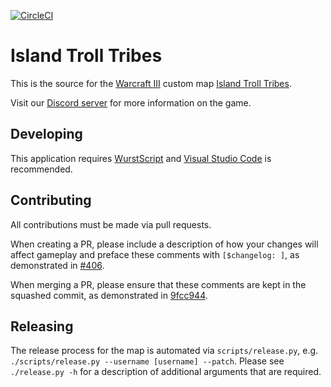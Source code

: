 [![CircleCI](https://circleci.com/gh/island-troll-tribes/island-troll-tribes/tree/master.svg?style=svg)](https://circleci.com/gh/island-troll-tribes/island-troll-tribes/tree/master)

# Island Troll Tribes

This is the source for the [Warcraft III](http://us.blizzard.com/en-us/games/war3/) custom map [Island Troll Tribes](https://www.hiveworkshop.com/threads/island-troll-tribes-v2-99f.297609/).

Visit our [Discord server](https://discord.gg/vmK3P2) for more information on the game.

## Developing

This application requires [WurstScript](https://wurstlang.org/) and [Visual Studio Code](https://code.visualstudio.com/) is recommended.

## Contributing

All contributions must be made via pull requests.

When creating a PR, please include a description of how your changes will affect gameplay and preface these comments with `[$changelog: ]`, as demonstrated in [#406](https://github.com/island-troll-tribes/island-troll-tribes/pull/406).

When merging a PR, please ensure that these comments are kept in the squashed commit, as demonstrated in [9fcc944](https://github.com/island-troll-tribes/island-troll-tribes/commit/9fcc944d078db1a87ca1b68a34ebfb5d77f24ba0).

## Releasing 

The release process for the map is automated via `scripts/release.py`, e.g. `./scripts/release.py --username [username] --patch`. Please see `./release.py -h` for a description of additional arguments that are required.
